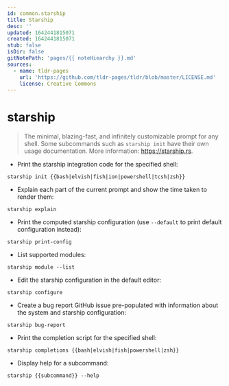 ```yaml
---
id: common.starship
title: Starship
desc: ''
updated: 1642441815071
created: 1642441815071
stub: false
isDir: false
gitNotePath: 'pages/{{ noteHiearchy }}.md'
sources:
  - name: tldr-pages
    url: 'https://github.com/tldr-pages/tldr/blob/master/LICENSE.md'
    license: Creative Commons
---
```

# starship

> The minimal, blazing-fast, and infinitely customizable prompt for any shell.
> Some subcommands such as `starship init` have their own usage documentation.
> More information: <https://starship.rs>.

- Print the starship integration code for the specified shell:

`starship init {{bash|elvish|fish|ion|powershell|tcsh|zsh}}`

- Explain each part of the current prompt and show the time taken to render them:

`starship explain`

- Print the computed starship configuration (use `--default` to print default configuration instead):

`starship print-config`

- List supported modules:

`starship module --list`

- Edit the starship configuration in the default editor:

`starship configure`

- Create a bug report GitHub issue pre-populated with information about the system and starship configuration:

`starship bug-report`

- Print the completion script for the specified shell:

`starship completions {{bash|elvish|fish|powershell|zsh}}`

- Display help for a subcommand:

`starship {{subcommand}} --help`

